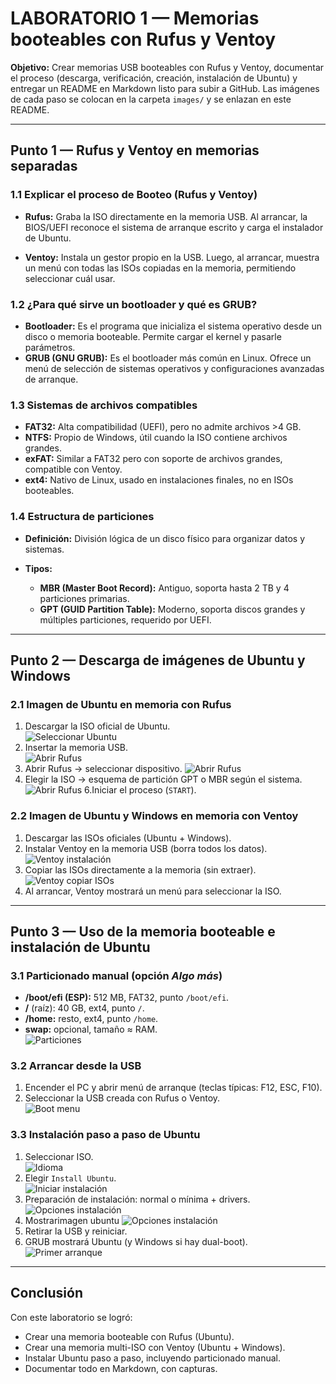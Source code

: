 # LABORATORIO 1 — Memorias booteables con Rufus y Ventoy

**Objetivo:** Crear memorias USB booteables con Rufus y Ventoy, documentar el proceso (descarga, verificación, creación, instalación de Ubuntu) y entregar un README en Markdown listo para subir a GitHub. Las imágenes de cada paso se colocan en la carpeta `images/` y se enlazan en este README.

---

## Punto 1 — Rufus y Ventoy en memorias separadas

### 1.1 Explicar el proceso de Booteo (Rufus y Ventoy)

* **Rufus:** Graba la ISO directamente en la memoria USB. Al arrancar, la BIOS/UEFI reconoce el sistema de arranque escrito y carga el instalador de Ubuntu.  

* **Ventoy:** Instala un gestor propio en la USB. Luego, al arrancar, muestra un menú con todas las ISOs copiadas en la memoria, permitiendo seleccionar cuál usar.  

### 1.2 ¿Para qué sirve un bootloader y qué es GRUB?

* **Bootloader:** Es el programa que inicializa el sistema operativo desde un disco o memoria booteable. Permite cargar el kernel y pasarle parámetros.
* **GRUB (GNU GRUB):** Es el bootloader más común en Linux. Ofrece un menú de selección de sistemas operativos y configuraciones avanzadas de arranque.  

### 1.3 Sistemas de archivos compatibles

* **FAT32:** Alta compatibilidad (UEFI), pero no admite archivos >4 GB.  
* **NTFS:** Propio de Windows, útil cuando la ISO contiene archivos grandes.  
* **exFAT:** Similar a FAT32 pero con soporte de archivos grandes, compatible con Ventoy.  
* **ext4:** Nativo de Linux, usado en instalaciones finales, no en ISOs booteables.  

### 1.4 Estructura de particiones

* **Definición:** División lógica de un disco físico para organizar datos y sistemas.
* **Tipos:**

  * **MBR (Master Boot Record):** Antiguo, soporta hasta 2 TB y 4 particiones primarias.  
  * **GPT (GUID Partition Table):** Moderno, soporta discos grandes y múltiples particiones, requerido por UEFI.  

---

## Punto 2 — Descarga de imágenes de Ubuntu y Windows

### 2.1 Imagen de Ubuntu en memoria con Rufus

1. Descargar la ISO oficial de Ubuntu.  
   ![Seleccionar Ubuntu](Selecciona_ubuntu.JPG)
2. Insertar la memoria USB.  
   ![Abrir Rufus](Abrir_rufus.jpg)
3. Abrir Rufus → seleccionar dispositivo.
   ![Abrir Rufus](Seleccionar_ISO.JPG)
5. Elegir la ISO → esquema de partición GPT o MBR según el sistema.
   ![Abrir Rufus](Seleccion_de_rufus.JPG)
6.Iniciar el proceso (`START`).  

### 2.2 Imagen de Ubuntu y Windows en memoria con Ventoy

1. Descargar las ISOs oficiales (Ubuntu + Windows). 
3. Instalar Ventoy en la memoria USB (borra todos los datos).  
   ![Ventoy instalación](Descargar_ventoy.jpg)  
4. Copiar las ISOs directamente a la memoria (sin extraer).  
   ![Ventoy copiar ISOs](Copiar_archivos.jpg)  
5. Al arrancar, Ventoy mostrará un menú para seleccionar la ISO.  

---

## Punto 3 — Uso de la memoria booteable e instalación de Ubuntu

### 3.1 Particionado manual (opción *Algo más*)

* **/boot/efi (ESP):** 512 MB, FAT32, punto `/boot/efi`.  
* **/** (raíz): 40 GB, ext4, punto `/`.  
* **/home:** resto, ext4, punto `/home`.  
* **swap:** opcional, tamaño ≈ RAM.  
  ![Particiones](Particion_disco.jpg)  

### 3.2 Arrancar desde la USB

1. Encender el PC y abrir menú de arranque (teclas típicas: F12, ESC, F10).  
2. Seleccionar la USB creada con Rufus o Ventoy.  
   ![Boot menu](Seleccionar_usb.jpg)  

### 3.3 Instalación paso a paso de Ubuntu

1. Seleccionar ISO.  
   ![Idioma](Inicio_ventoy.jpg)  
2. Elegir `Install Ubuntu`.  
   ![Iniciar instalación](Donde_descargar_ubuntu.jpg)  
3. Preparación de instalación: normal o mínima + drivers.  
   ![Opciones instalación](Opcion_instalacion.jpg)  
4. Mostrarimagen ubuntu
   ![Opciones instalación](Instalacion_ubuntu.jpg)  
5. Retirar la USB y reiniciar.  
6. GRUB mostrará Ubuntu (y Windows si hay dual-boot).  
   ![Primer arranque](Ubuntu.jpg)  

---

## Conclusión

Con este laboratorio se logró:

* Crear una memoria booteable con Rufus (Ubuntu).
* Crear una memoria multi-ISO con Ventoy (Ubuntu + Windows).
* Instalar Ubuntu paso a paso, incluyendo particionado manual.
* Documentar todo en Markdown, con capturas.
